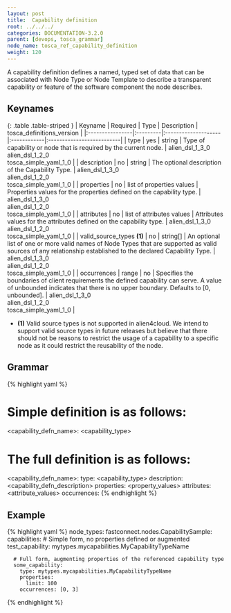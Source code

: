 ```yaml
---
layout: post
title:  Capability definition
root: ../../../
categories: DOCUMENTATION-3.2.0
parent: [devops, tosca_grammar]
node_name: tosca_ref_capability_definition
weight: 120
---
```


A capability definition defines a named, typed set of data that can be associated with Node Type or Node Template to describe a transparent capability or feature of the software component the node describes.

## Keynames

{: .table .table-striped }
| Keyname         | Required | Type                | Description | tosca_definitions_version |
|:----------------|:---------|:--------------------|:------------|:--------------------------|
| type | yes | string | Type of capability or node that is required by the current node. | alien_dsl_1_3_0<br> alien_dsl_1_2_0<br> tosca_simple_yaml_1_0 |
| description | no | string | The optional description of the Capability Type. | alien_dsl_1_3_0<br> alien_dsl_1_2_0<br> tosca_simple_yaml_1_0 |
| properties | no | list of properties values | Properties values for the properties defined on the capability type. | alien_dsl_1_3_0<br> alien_dsl_1_2_0<br> tosca_simple_yaml_1_0 |
| attributes | no | list of attributes values | Attributes values for the attributes defined on the capability type. | alien_dsl_1_3_0<br> alien_dsl_1_2_0<br> tosca_simple_yaml_1_0 |
| valid_source_types __(1)__ | no | string[] | An optional list of one or more valid names of Node Types that are supported as valid sources of any relationship established to the declared Capability Type. | alien_dsl_1_3_0<br> alien_dsl_1_2_0<br> tosca_simple_yaml_1_0 |
| occurrences | range | no | Specifies the boundaries of client requirements the defined capability can serve. A value of unbounded indicates that there is no upper boundary. Defaults to [0, unbounded]. | alien_dsl_1_3_0<br> alien_dsl_1_2_0<br> tosca_simple_yaml_1_0 |

* __(1)__ Valid source types is not supported in alien4cloud. We intend to support valid source types in future releases but believe that there should not be reasons to restrict the usage of a capability to a specific node as it could restrict the reusability of the node.

## Grammar

{% highlight yaml %}
# Simple definition is as follows:
<capability_defn_name>: <capability_type>

# The full definition is as follows:
<capability_defn_name>:
  type: <capability_type>
  description: <capability_defn_description>
  properties:
    <property_values>
  attributes:
    <attribute_values>
  occurrences: <occurrences>
{% endhighlight %}

## Example

{% highlight yaml %}
node_types:
  fastconnect.nodes.CapabilitySample:
    capabilities:
      # Simple form, no properties defined or augmented
      test_capability: mytypes.mycapabilities.MyCapabilityTypeName

      # Full form, augmenting properties of the referenced capability type
      some_capability:
        type: mytypes.mycapabilities.MyCapabilityTypeName
        properties:
          limit: 100
        occurrences: [0, 3]
{% endhighlight %}
